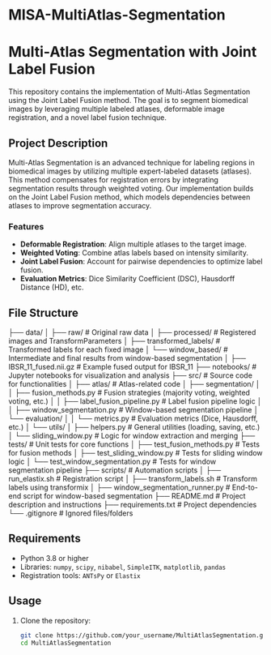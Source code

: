 # MISA-MultiAtlas-Segmentation

# Multi-Atlas Segmentation with Joint Label Fusion

This repository contains the implementation of Multi-Atlas Segmentation using the Joint Label Fusion method. The goal is to segment biomedical images by leveraging multiple labeled atlases, deformable image registration, and a novel label fusion technique.

## **Project Description**

Multi-Atlas Segmentation is an advanced technique for labeling regions in biomedical images by utilizing multiple expert-labeled datasets (atlases). This method compensates for registration errors by integrating segmentation results through weighted voting. Our implementation builds on the Joint Label Fusion method, which models dependencies between atlases to improve segmentation accuracy.

### **Features**
- **Deformable Registration**: Align multiple atlases to the target image.
- **Weighted Voting**: Combine atlas labels based on intensity similarity.
- **Joint Label Fusion**: Account for pairwise dependencies to optimize label fusion.
- **Evaluation Metrics**: Dice Similarity Coefficient (DSC), Hausdorff Distance (HD), etc.

## **File Structure**

├── data/
│   ├── raw/                     # Original raw data
│   ├── processed/               # Registered images and TransformParameters
│   ├── transformed_labels/      # Transformed labels for each fixed image
│   └── window_based/            # Intermediate and final results from window-based segmentation
│       ├── IBSR_11_fused.nii.gz # Example fused output for IBSR_11
├── notebooks/                   # Jupyter notebooks for visualization and analysis
├── src/                         # Source code for functionalities
│   ├── atlas/                   # Atlas-related code
│   ├── segmentation/
│   │   ├── fusion_methods.py         # Fusion strategies (majority voting, weighted voting, etc.)
│   │   ├── label_fusion_pipeline.py  # Label fusion pipeline logic
│   │   ├── window_segmentation.py    # Window-based segmentation pipeline
│   └── evaluation/
│   │   └── metrics.py               # Evaluation metrics (Dice, Hausdorff, etc.)
│   └── utils/
│       ├── helpers.py               # General utilities (loading, saving, etc.)
│       └── sliding_window.py        # Logic for window extraction and merging
├── tests/                       # Unit tests for core functions
│   ├── test_fusion_methods.py       # Tests for fusion methods
│   ├── test_sliding_window.py       # Tests for sliding window logic
│   └── test_window_segmentation.py  # Tests for window segmentation pipeline
├── scripts/                     # Automation scripts
│   ├── run_elastix.sh                  # Registration script
│   ├── transform_labels.sh             # Transform labels using transformix
│   ├── window_segmentation_runner.py   # End-to-end script for window-based segmentation
├── README.md                    # Project description and instructions
├── requirements.txt             # Project dependencies
└── .gitignore                   # Ignored files/folders

## **Requirements**
- Python 3.8 or higher
- Libraries: `numpy`, `scipy`, `nibabel`, `SimpleITK`, `matplotlib`, `pandas`
- Registration tools: `ANTsPy` or `Elastix`

## **Usage**

1. Clone the repository:
   ```bash
   git clone https://github.com/your_username/MultiAtlasSegmentation.git
   cd MultiAtlasSegmentation
